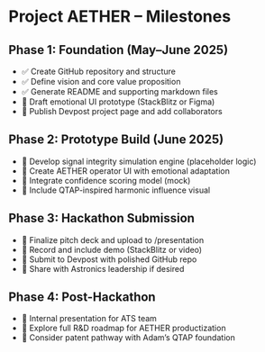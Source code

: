 # Project AETHER – Milestones

## Phase 1: Foundation (May–June 2025)
- ✅ Create GitHub repository and structure
- ✅ Define vision and core value proposition
- ✅ Generate README and supporting markdown files
- 🔲 Draft emotional UI prototype (StackBlitz or Figma)
- 🔲 Publish Devpost project page and add collaborators

## Phase 2: Prototype Build (June 2025)
- 🔲 Develop signal integrity simulation engine (placeholder logic)
- 🔲 Create AETHER operator UI with emotional adaptation
- 🔲 Integrate confidence scoring model (mock)
- 🔲 Include QTAP-inspired harmonic influence visual

## Phase 3: Hackathon Submission
- 🔲 Finalize pitch deck and upload to /presentation
- 🔲 Record and include demo (StackBlitz or video)
- 🔲 Submit to Devpost with polished GitHub repo
- 🔲 Share with Astronics leadership if desired

## Phase 4: Post-Hackathon
- 🔲 Internal presentation for ATS team
- 🔲 Explore full R&D roadmap for AETHER productization
- 🔲 Consider patent pathway with Adam’s QTAP foundation

